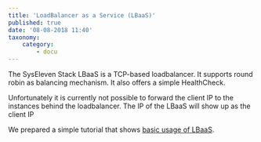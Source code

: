 ```yaml
---
title: 'LoadBalancer as a Service (LBaaS)'
published: true
date: '08-08-2018 11:40'
taxonomy:
    category:
        - docu
---
```


The SysEleven Stack LBaaS is a TCP-based loadbalancer. It supports round robin as balancing mechanism.
It also offers a simple HealthCheck.

Unfortunately it is currently not possible to forward the client IP to the instances behind the loadbalancer. The IP of the LBaaS will show up as the client IP

We prepared a simple tutorial that shows [basic usage of LBaaS](../../03.Tutorials/07.lbaas/default.en.md).
